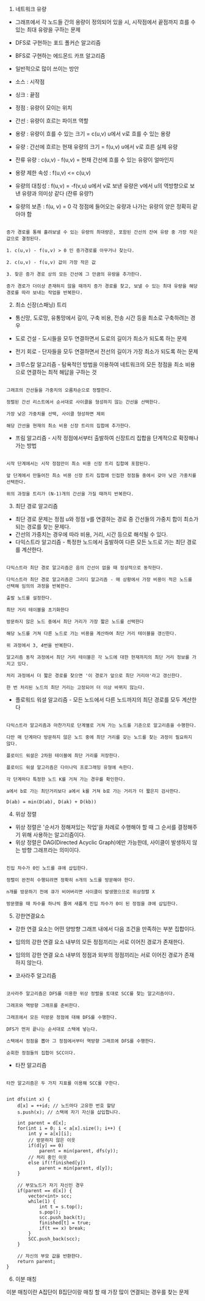1. 네트워크 유량

- 그래프에서 각 노드들 간의 용량이 정의되어 있을 시, 시작점에서 끝점까지 흐를 수 있는 최대 유량을 구하는 문제

- DFS로 구현하는 포드 폴커슨 알고리즘
- BFS로 구현하는 에드몬드 카프 알고리즘

- 일반적으로 많이 쓰이는 방안
- 소스 : 시작점
- 싱크 : 끝점
- 정점 : 유량이 모이는 위치
- 간선 : 유량이 흐르는 파이프 역할
- 용량 : 유량이 흐를 수 있는 크기 = c(u,v) u에서 v로 흐를 수 있는 용량
- 유량 : 간선에 흐르는 현재 유량의 크기 = f(u,v) u에서 v로 흐른 실제 유량
- 잔류 유량 : c(u,v) - f(u,v) = 현재 간선에 흐를 수 있는 유량이 얼마인지
- 용량 제한 속성 : f(u,v) <= c(u,v) 
- 유량의 대칭성 : f(u,v) = -f(v,u) u에서 v로 보낸 유량은 v에서 u의 역방향으로 보낸 유량과 의미상 같다 (잔류 유량?)
- 유량의 보존 : f(u, v) = 0 각 정점에 들어오는 유량과 나가는 유량의 양은 정확히 같아야 함

```

증가 경로를 통해 흘려보낼 수 있는 유량의 최대량은, 포함된 간선의 잔여 유량 중 가장 작은 값으로 결정된다.

1. c(u,v) - f(u,v) > 0 인 증가경로를 아무거나 찾는다.

2. c(u,v) - f(u,v) 값이 가장 작은 값

3. 찾은 증가 경로 상의 모든 간선에 그 만큼의 유량을 추가한다.

증가 경로가 더이상 존재하지 않을 때까지 증가 경로를 찾고, 보낼 수 있는 최대 유량을 해당 경로를 따라 보내는 작업을 반복한다.

```

2. 최소 신장(스패닝) 트리

- 통신망, 도로망, 유통망에서 길이, 구축 비용, 전송 시간 등을 최소로 구축하려는 경우
- 도로 건설 - 도시들을 모두 연결하면서 도로의 길이가 최소가 되도록 하는 문제
- 전기 회로 - 단자들을 모두 연결하면서 전선의 길이가 가장 최소가 되도록 하는 문제 

- 크루스칼 알고리즘 - 탐욕적인 방법을 이용하여 네트워크의 모든 정점을 최소 비용으로 연결하는 최적 해답을 구하는 것

```

그래프의 간선들을 가중치의 오름차순으로 정렬한다.

정렬된 간선 리스트에서 순서대로 사이클을 형성하지 않는 간선을 선택한다.

가장 낮은 가중치를 선택, 사이클 형성하면 제외

해당 간선을 현재의 최소 비용 신장 트리의 집합에 추가한다.

```

- 프림 알고리즘 - 시작 정점에서부터 출발하여 신장트리 집합을 단계적으로 확장해나가는 방법

```

시작 단계에서는 시작 정점만이 최소 비용 신장 트리 집합에 포함된다.

앞 단계에서 만들어진 최소 비용 신장 트리 집합에 인접한 정점들 중에서 갖아 낮은 가중치를 선택한다.

위의 과정을 트리가 (N-1)개의 간선을 가질 때까지 반복한다.

```

3. 최단 경로 알고리즘

- 최단 경로 문제는 정점 u와 정점 v를 연결하는 경로 중 간선들의 가중치 합이 최소가 되는 경로를 찾는 문제다.
- 간선의 가중치는 경우에 따라 비용, 거리, 시간 등으로 해석될 수 있다.
- 다익스트라 알고리즘 - 특정한 노드에서 출발하여 다른 모든 노드로 가는 최단 경로를 계산한다.

```

다익스트라 최단 경로 알고리즘은 음의 간선이 없을 때 정상적으로 동작한다.

다익스트라 최단 경로 알고리즘은 그리디 알고리즘 - 매 상황에서 가장 비용이 적은 노드를 선택해 임의의 과정을 반복한다.

출발 노드를 설정한다.

최단 거리 테이블을 초기화한다

방문하지 않은 노드 중에서 최단 거리가 가장 짧은 노드를 선택한다

해당 노드를 거쳐 다른 노드로 가는 비용을 계산하여 최단 거리 테이블을 갱신한다.

위 과정에서 3, 4번을 반복한다.

알고리즘 동작 과정에서 최단 거리 테이블은 각 노드에 대한 현재까지의 최단 거리 정보를 가지고 있다.

처리 과정에서 더 짧은 경로를 찾으면 '이 경로가 앞으로 최단 거리야'라고 갱신한다.

한 번 처리된 노드의 최단 거리는 고정되어 더 이상 바뀌지 않는다.

```
- 플로워드 워셜 알고리즘 - 모든 노드에서 다른 노드까지의 최단 경로를 모두 계산한다

```

다익스트라 알고리즘과 마찬가지로 단계별로 거쳐 가는 노드를 기준으로 알고리즘을 수행한다.

다만 매 단계마다 방문하지 않은 노드 중에 최단 거리를 갖는 노드를 찾는 과정이 필요하지 않다.

플로이드 워셜은 2차원 테이블에 최단 거리를 저장한다.

플로이드 워셜 알고리즘은 다이나믹 프로그래밍 유형에 속한다.

각 단계마다 특정한 노드 K를 거쳐 가는 경우를 확인한다.

a에서 b로 가는 최단거리보다 a에서 k를 거쳐 b로 가는 거리가 더 짧은지 검사한다.

D(ab) = min(D(ab), D(ak) + D(kb))

```

4. 위상 정렬

- 위상 정렬은 '순서가 정해져있는 작업'을 차례로 수행해야 할 때 그 순서를 결정해주기 위해 사용하는 알고리즘이다.
- 위상 정렬은 DAG(Directed Acyclic Graph)에만 가능한데, 사이클이 발생하지 않는 방향 그래프라는 의미이다.

```

진입 차수가 0인 노드를 큐에 삽입한다.

정렬이 완전히 수행되려면 정확히 n개의 노드를 방문해야 한다.

n개를 방문하기 전에 큐가 비어버리면 사이클이 발생했으므로 위상정렬 X

방문했을 때 차수를 하나씩 줄여 새롭게 진입 차수가 0이 된 정점을 큐에 삽입한다.

```

5. 강한연결요소

- 강한 연결 요소는 어떤 양방향 그래프 내에서 다음 조건을 만족하는 부분 집합이다.
- 임의의 강한 연결 요소 내부의 모든 정점끼리는 서로 이어진 경로가 존재한다.
- 임의의 강한 연결 요소 내부의 정점과 외부의 정점끼리는 서로 이어진 경로가 존재하지 않는다.

- 코사라주 알고리즘

```

코사라주 알고리즘은 DFS를 이용한 위상 정렬을 토대로 SCC를 찾는 알고리즘이다.

그래프와 역방향 그래프를 준비한다.

그래프에서 모든 미방문 정점에 대해 DFS를 수행한다.

DFS가 먼저 끝나는 순서대로 스택에 넣는다.

스택에서 정점을 뽑아 그 정점에서부터 역방향 그래프에 DFS를 수행한다.

순회한 정점들의 집합이 SCC이다.

```

- 타잔 알고리즘

```

타잔 알고리즘은 두 가지 지표를 이용해 SCC를 구한다.


int dfs(int x) {
	d[x] = ++id; // 노드마다 고유한 번호 할당
	s.push(x); // 스택에 자기 자신을 삽입합니다.
	
	int parent = d[x];
	for(int i = 0; i < a[x].size(); i++) {
		int y = a[x][i];
		// 방문하지 않은 이웃
		if(d[y] == 0)
			parent = min(parent, dfs(y));
		// 처리 중인 이웃
		else if(!finished[y])
			parent = min(parent, d[y]);
	}
	
	// 부모노드가 자기 자신인 경우
	if(parent == d[x]) {
		vector<int> scc;
		while(1) {
			int t = s.top();
			s.pop();
			scc.push_back(t);
			finished[t] = true;
			if(t == x) break;
		}
		SCC.push_back(scc);
	}
	
	// 자신의 부모 값을 반환한다.
	return parent;
}

```

6. 이분 매칭 

이분 매칭이란 A집단이 B집단이랑 매칭 할 때 가장 많이 연결되는 경우를 찾는 문제

